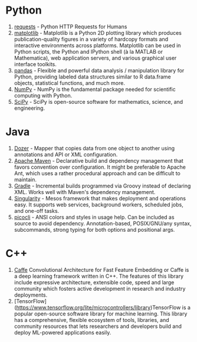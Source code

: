 Python
======
1. [requests](https://github.com/requests/requests) - Python HTTP Requests for Humans
2. [matplotlib](https://github.com/matplotlib/matplotlib) - Matplotlib is a Python 2D plotting library which produces publication-quality figures in a variety of hardcopy formats and interactive environments across platforms. Matplotlib can be used in Python scripts, the Python and IPython shell (à la MATLAB or Mathematica), web application servers, and various graphical user interface toolkits.
3. [pandas](https://github.com/pandas-dev/pandas) - Flexible and powerful data analysis / manipulation library for Python, providing labeled data structures similar to R data.frame objects, statistical functions, and much more.
4. [NumPy](https://github.com/numpy/numpy) - NumPy is the fundamental package needed for scientific computing with Python.
5. [SciPy](https://github.com/scipy/scipy) - SciPy is open-source software for mathematics, science, and engineering.

Java
======

1. [Dozer](https://github.com/DozerMapper/dozer) - Mapper that copies data from one object to another using annotations and API or XML configuration.
2. [Apache Maven](https://maven.apache.org/) - Declarative build and dependency management that favors convention over configuration. It might be preferable to Apache Ant, which uses a rather procedural approach and can be difficult to maintain.
3. [Gradle](https://gradle.org/) - Incremental builds programmed via Groovy instead of declaring XML. Works well with Maven's dependency management.
4. [Singularity](http://getsingularity.com/) - Mesos framework that makes deployment and operations easy. It supports web services, background workers, scheduled jobs, and one-off tasks.
5. [picocli](http://picocli.info/) - ANSI colors and styles in usage help. Can be included as source to avoid dependency. Annotation-based, POSIX/GNU/any syntax, subcommands, strong typing for both options and positional args.

C++
======
1. [Caffe](https://github.com/BVLC/caffe) Convolutional Architecture for Fast Feature Embedding or Caffe is a deep learning framework written in C++. The features of this library include expressive architecture, extensible code, speed and large community which fosters active development in research and industry deployments.
2. [TensorFlow] (https://www.tensorflow.org/lite/microcontrollers/library)TensorFlow is a popular open-source software library for machine learning. This library has a comprehensive, flexible ecosystem of tools, libraries, and community resources that lets researchers and developers build and deploy ML-powered applications easily.
